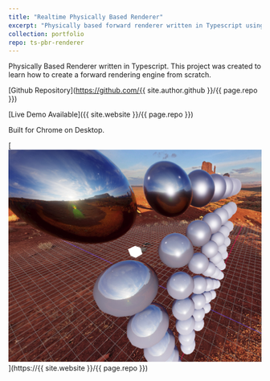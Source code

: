 ```yaml
---
title: "Realtime Physically Based Renderer"
excerpt: "Physically based forward renderer written in Typescript using Webgl2.<br/><a href='!WEBSITE_URL!/!REPO!'>Live Demo Available (Firefox/Chrome on Desktop)</a><br/><img src='/images/rendering/a-0.jpg' style='max-height:400px;'>"
collection: portfolio
repo: ts-pbr-renderer
---
```


Physically Based Renderer written in Typescript. This project was created to learn how to create a forward rendering engine from scratch.

[Github Repository](https://github.com/{{ site.author.github }}/{{ page.repo }})  

[Live Demo Available]({{ site.website }}/{{ page.repo }})  

Built for Chrome on Desktop.

[<img src="/images/rendering/a-0.jpg" alt="Typescript PBR Renderer Demoimage">](https://{{ site.website }}/{{ page.repo }})


